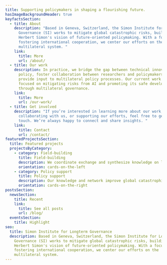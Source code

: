 ```yaml
---
title: Supporting policymakers in shaping a flourishing future.
hasImageBackgroundHeader: true
keyfactsSection:
  - title: About
    description: "Based in Geneva, Switzerland, the Simon Institute for Longterm
      Governance (SI) works to mitigate global catastrophic risks, building on
      Herbert Simon's vision of future-oriented policymaking. With a focus on
      fostering international cooperation, we center our efforts on the
      multilateral system. "
    link:
      title: More
      url: /about/
  - title: Our work
    description: In practice, we bridge the gap between technical innovation and
      policy, foster collaboration between researchers and policymakers, and
      provide input to multilateral policy processes. Our current work is
      focused on mitigating risks from AI and promoting its safe development
      through multilateral governance.
    link:
      title: More
      url: /our-work/
  - title: Get involved
    description: "If you’re interested in learning more about our work,
      collaborating with us, or supporting our efforts, feel free to get in
      touch. We’re always happy to connect and share insights. "
    link:
      title: Contact
      url: /contact/
featuredProjectsSection:
  title: Featured projects
  projectsByCategory:
    - category: Field-building
      title: Field-building
      description: We coordinate exchange and synthesize knowledge on long-term governance.
      orientation: cards-on-the-left
    - category: Policy support
      title: Policy support
      description: Our knowledge and network improve global catastrophic risk governance.
      orientation: cards-on-the-right
postsSection:
  newsSection:
    title: Recent
    link:
      title: See all posts
      url: /blog/
  eventsSection:
    title: Highlight
seo:
  title: Simon Institute for Longterm Governance
  description: Based in Geneva, Switzerland, the Simon Institute for Longterm
    Governance (SI) works to mitigate global catastrophic risks, building on
    Herbert Simon's vision of future-oriented policymaking. With a focus on
    fostering international cooperation, we center our efforts on the
    multilateral system.
---
```


